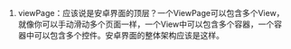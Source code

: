 1. viewPage：应该说是安卓界面的顶层？一个ViewPage可以包含多个View，就像你可以手动滑动多个页面一样，一个View中可以包含多个容器，一个容器中可以包含多个控件。安卓界面的整体架构应该是这样。